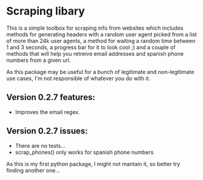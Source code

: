 # Scraping libary

This is a simple toolbox for scraping info from websites which includes methods for generating headers with a random user agent picked from a list of more than 24k user agents, a method for waiting a random time between 1 and 3 seconds, a progress bar for it to look cool ;) and a couple of methods that will help you retreive email addresses and spanish phone numbers from a given url.

As this package may be useful for a bunch of legitimate and non-legitimate use cases, I'm not responsible of whatever you do with it.

## Version 0.2.7 features:
 - Improves the email regex.

## Version 0.2.7 issues:
- There are no tests...
- scrap_phones() only works for spanish phone numbers

As this is my first python package, I might not mantain it, so better try finding another one...